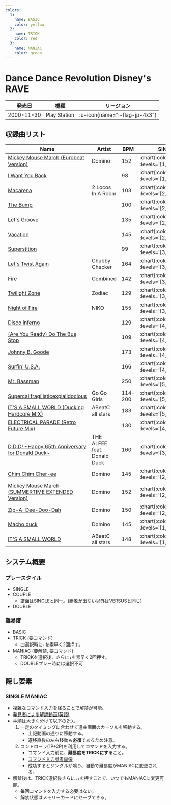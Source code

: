 ```yaml
---
colors:
  1:
    name: BASIC
    color: yellow
  2:
    name: TRICK
    color: red
  3:
    name: MANIAC
    color: green
---
```


# Dance Dance Revolution Disney's RAVE

|発売日|機種|リージョン|
|------|----|---------|
|2000-11-30|Play Station| :u-icon{name="i-flag-jp-4x3"} |

## 収録曲リスト

|Name|Artist|BPM|SINGLE|DOUBLE|
|----|------|---|------|------|
|[Mickey Mouse March (Eurobeat Version)](/playstation-jp/disney/mickey-mouse-march)|Domino|152| :chart{:colors="colors" :levels='[1,3,8]'} | :chart{:colors="colors" :levels='[4,8]'} |
|[I Want You Back](/playstation-jp/disney/i-want-you-back)||98| :chart{:colors="colors" :levels='[1,3,5]'} | :chart{:colors="colors" :levels='[3,6]'} |
|[Macarena](/playstation-jp/disney/macarena)|2 Locos In A Room|103| :chart{:colors="colors" :levels='[2,3,6]'} | :chart{:colors="colors" :levels='[2,4]'} |
|[The Bump](/playstation-jp/disney/the-bump)||100| :chart{:colors="colors" :levels='[2,3,6]'} | :chart{:colors="colors" :levels='[3,6]'} |
|[Let's Groove](/playstation-jp/disney/lets-groove)||135| :chart{:colors="colors" :levels='[2,3,7]'} | :chart{:colors="colors" :levels='[3,6]'} |
|[Vacation](/playstation-jp/disney/vacation)||145| :chart{:colors="colors" :levels='[2,4,8]'} | :chart{:colors="colors" :levels='[4,6]'} |
|[Superstition](/playstation-jp/disney/superstition)||99| :chart{:colors="colors" :levels='[3,4,6]'} | :chart{:colors="colors" :levels='[4,6]'} |
|[Let's Twist Again](/playstation-jp/disney/lets-twist-again)|Chubby Checker|164| :chart{:colors="colors" :levels='[3,5,7]'} | :chart{:colors="colors" :levels='[5,6]'} |
|[Fire](/playstation-jp/disney/fire)|Combined|142| :chart{:colors="colors" :levels='[3,5,7]'} | :chart{:colors="colors" :levels='[5,8]'} |
|[Twilight Zone](/playstation-jp/disney/twilight-zone)|Zodiac|129| :chart{:colors="colors" :levels='[3,5,9]'} | :chart{:colors="colors" :levels='[3,10]'} |
|[Night of Fire](/playstation-jp/disney/night-of-fire)|NIKO|155| :chart{:colors="colors" :levels='[3,5,9]'} | :chart{:colors="colors" :levels='[5,9]'} |
|[Disco inferno](/playstation-jp/disney/disco-inferno)||129| :chart{:colors="colors" :levels='[4,5,7]'} | :chart{:colors="colors" :levels='[3,5]'} |
|[(Are You Ready) Do The Bus Stop](/playstation-jp/disney/do-the-bus-stop)||109| :chart{:colors="colors" :levels='[4,5,6]'} | :chart{:colors="colors" :levels='[4,6]'} |
|[Johnny B. Goode](/playstation-jp/disney/johnny-b-goode)||173| :chart{:colors="colors" :levels='[4,5,7]'} | :chart{:colors="colors" :levels='[6,8]'} |
|[Surfin' U.S.A.](/playstation-jp/disney/surfin-usa)||166| :chart{:colors="colors" :levels='[4,6,8]'} | :chart{:colors="colors" :levels='[4,7]'} |
|[Mr. Bassman](/playstation-jp/disney/mr-bassman)||250| :chart{:colors="colors" :levels='[5,7,9]'} | :chart{:colors="colors" :levels='[6,9]'} |
|[Supercalifragilisticexpialidocious](/playstation-jp/disney/supercalifragilisticexpialidocious)|Go Go Girls|114-200| :chart{:colors="colors" :levels='[5,8,10]'} | :chart{:colors="colors" :levels='[6,10]'} |
|[IT'S A SMALL WORLD (Ducking Hardcore MIX)](/playstation-jp/disney/its-a-small-world-ducking)|ABeatC all stars|183| :chart{:colors="colors" :levels='[5,8,10]'} | :chart{:colors="colors" :levels='[6,10]'} |
|[ELECTRICAL PARADE (Retro Future Mix)](/playstation-jp/disney/electrical-parade)||130| :chart{:colors="colors" :levels='[4,7,7]'} | :chart{:colors="colors" :levels='[6,8]'} |
|[D.D.D! \~Happy 65th Anniversary for Donald Duck\~](/playstation-jp/disney/ddd)|THE ALFEE feat. Donald Duck|160| :chart{:colors="colors" :levels='[3,6,9]'} | :chart{:colors="colors" :levels='[5,8]'} |
|[Chim Chim Cher-ee](/playstation-jp/disney/chim-chim-cher-ee)|Domino|145| :chart{:colors="colors" :levels='[2,6,9]'} | :chart{:colors="colors" :levels='[4,7]'} |
|[Mickey Mouse March (SUMMERTIME EXTENDED Version)](/playstation-jp/disney/mickey-mouse-march-summertime)|Domino|152| :chart{:colors="colors" :levels='[2,4,9]'} | :chart{:colors="colors" :levels='[4,9]'} |
|[Zip-A-Dee-Doo-Dah](/playstation-jp/disney/zip-a-dee-doo-dah)|Domino|150| :chart{:colors="colors" :levels='[2,4,8]'} | :chart{:colors="colors" :levels='[2,7]'} |
|[Macho duck](/playstation-jp/disney/macho-duck)|Domino|145| :chart{:colors="colors" :levels='[1,5,8]'} | :chart{:colors="colors" :levels='[5,7]'} |
|[IT'S A SMALL WORLD](/playstation-jp/disney/its-a-small-world)|ABeatC all stars|148| :chart{:colors="colors" :levels='[1,4,6]'} | :chart{:colors="colors" :levels='[2,7]'} |

## システム概要

### プレースタイル

- SINGLE
- COUPLE
  - 譜面はSINGLEと同一。(勝敗が出ない以外はVERSUSと同じ)
- DOUBLE

### 難易度

- BASIC
- TRICK (要コマンド)
  - 曲選択時に`↓`を素早く2回押す。
- MANIAC (要解禁, 要コマンド)
  - TRICKを選択後、さらに`↓`を素早く2回押す。
  - DOUBLEプレー時には選択不可

## 隠し要素

### SINGLE MANIAC

- 複雑なコマンド入力を経ることで解禁が可能。
- [発見者による解説動画(英語)](https://www.youtube.com/watch?v=HyBzG8PUOWM)
- 手順は大きく分けて以下の2つ。
  1. 一定のタイミングに合わせて選曲画面のカーソルを移動する。
      - 上記動画の通りに移動する。
      - 遷移直後の左右移動も**必須**であるため注意。
  1. コントローラ(1P+2P)を利用してコマンドを入力する。
      - コマンド入力前に、**難易度をTRICKにする**こと。
      - [コマンド入力参考画像](https://pbs.twimg.com/media/EyWh_GVUYAA9KDb?format=png&name=large)
      - 成功するとジングルが鳴り、自動で難易度がMANIACに変更される。
- 解禁後は、TRICK選択後さらに`↓↓`を押すことで、いつでもMANIACに変更可能。
  - 毎回コマンドを入力する必要はない。
  - 解禁状態はメモリーカードにセーブできる。
